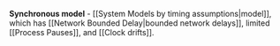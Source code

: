 **Synchronous model** - [[System Models by timing assumptions|model]], which has [[Network Bounded Delay|bounded network delays]], limited [[Process Pauses]], and [[Clock drifts]].